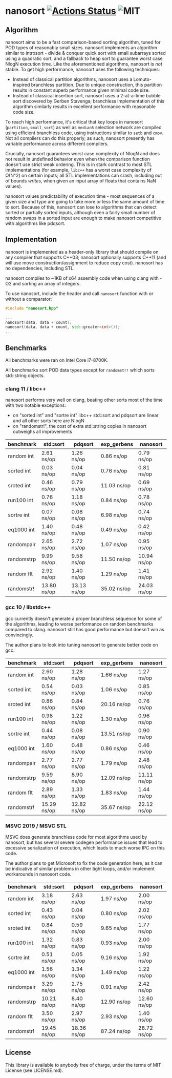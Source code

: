 # nanosort [![Actions Status](https://github.com/zeux/nanosort/workflows/build/badge.svg)](https://github.com/zeux/nanosort/actions) ![MIT](https://img.shields.io/badge/license-MIT-blue.svg)

## Algorithm

nanosort aims to be a fast comparison-based sorting algorithm, tuned for POD types of reasonably small sizes. nanosort implements an algorithm similar to introsort - divide & conquer quick sort with small subarrays sorted using a quadratic sort, and a fallback to heap sort to guarantee worst case NlogN execution time. Like the aforementioned algorithms, nanosort is *not* stable. To get high performance, nanosort uses the following techniques:

- Instead of classical partition algorithms, nanosort uses a Lomuto-inspired branchless partition. Due to unique construction, this partition results in constant superb performance given minimal code size.
- Instead of classical insertion sort, nanosort uses a 2-at-a-time bubble sort discovered by Gerben Stavenga; branchless implementation of this algorithm similarly results in excellent performance with reasonable code size.

To reach high performance, it's critical that key loops in nanosort (`partition`, `small_sort`) as well as `median5` selection network are compiled using efficient branchless code, using instructions similar to `setb` and `cmov`. Not all compilers can do this properly; as such, nanosort presently has variable performance across different compilers.

Crucially, nanosort guarantees worst case complexity of NlogN and does not result in undefined behavior even when the comparison function doesn't use strict weak ordering. This is in stark contrast to most STL implementations (for example, `libc++` has a worst case complexity of O(N^2) on certain inputs; all STL implementations can crash, including out of bounds *writes*, when given an input array of floats that contains NaN values).

nanosort values predictability of execution time - most sequences of a given size and type are going to take more or less the same amount of time to sort. Because of this, nanosort can lose to algorithms that can detect sorted or partially sorted inputs, although even a fairly small number of random swaps in a sorted input are enough to make nanosort competitive with algorithms like pdqsort.

## Implementation

nanosort is implemented as a header-only library that should compile on any compiler that supports C++03; nanosort optionally supports C++11 (and will use move construction/assignment to reduce copy cost). nanosort has no dependencies, including STL.

nanosort compiles to ~1KB of x64 assembly code when using clang with -O2 and sorting an array of integers.

To use nanosort, include the header and call `nanosort` function with or without a comparator:

```c++
#include "nanosort.hpp"

...
nanosort(data, data + count);
nanosort(data, data + count, std::greater<int>());
...
```

## Benchmarks

All benchmarks were ran on Intel Core i7-8700K.

All benchmarks sort POD data types except for `randomstr!` which sorts std::string objects.

### clang 11 / libc++

nanosort performs very well on clang, beating other sorts most of the time with two notable exceptions:

- on "sorted int" and "sortre int" libc++ std::sort and pdqsort are linear and all other sorts here are NlogN
- on "randomstr!", the cost of extra std::string copies in nanosort outweighs all improvements

benchmark  | std::sort  | pdqsort    | exp_gerbens | nanosort
-----------|------------|------------|-------------|----------
random int | 2.61 ns/op | 1.26 ns/op | 0.86 ns/op | 0.79 ns/op
sorted int | 0.03 ns/op | 0.04 ns/op | 0.76 ns/op | 0.81 ns/op
sroted int | 0.46 ns/op | 0.79 ns/op | 11.03 ns/op | 0.69 ns/op
run100 int | 0.76 ns/op | 1.18 ns/op | 0.84 ns/op | 0.78 ns/op
sortre int | 0.07 ns/op | 0.08 ns/op | 6.98 ns/op | 0.74 ns/op
eq1000 int | 1.40 ns/op | 0.48 ns/op | 0.49 ns/op | 0.42 ns/op
randompair | 2.65 ns/op | 2.72 ns/op | 1.07 ns/op | 0.95 ns/op
randomstrp | 9.99 ns/op | 9.58 ns/op | 11.50 ns/op | 10.94 ns/op
random flt | 2.92 ns/op | 1.40 ns/op | 1.29 ns/op | 1.41 ns/op
randomstr! | 13.80 ns/op | 13.13 ns/op | 35.02 ns/op | 24.03 ns/op

### gcc 10 / libstdc++

gcc currently doesn't generate a proper branchless sequence for some of the algorithms, leading to worse performance on random benchmarks compared to clang. nanosort still has good performance but doesn't win as convincingly.

The author plans to look into tuning nanosort to generate better code on gcc.

benchmark  | std::sort  | pdqsort    | exp_gerbens | nanosort
-----------|------------|------------|-------------|----------
random int | 2.60 ns/op | 1.28 ns/op | 1.66 ns/op | 1.27 ns/op
sorted int | 0.54 ns/op | 0.03 ns/op | 1.06 ns/op | 0.85 ns/op
sroted int | 0.86 ns/op | 0.84 ns/op | 20.16 ns/op | 0.76 ns/op
run100 int | 0.98 ns/op | 1.22 ns/op | 1.30 ns/op | 0.96 ns/op
sortre int | 0.44 ns/op | 0.08 ns/op | 13.51 ns/op | 0.90 ns/op
eq1000 int | 1.60 ns/op | 0.48 ns/op | 0.86 ns/op | 0.46 ns/op
randompair | 2.77 ns/op | 2.77 ns/op | 1.79 ns/op | 2.48 ns/op
randomstrp | 9.59 ns/op | 8.90 ns/op | 12.09 ns/op | 11.11 ns/op
random flt | 2.89 ns/op | 1.33 ns/op | 1.83 ns/op | 1.44 ns/op
randomstr! | 15.29 ns/op | 12.82 ns/op | 35.67 ns/op | 22.12 ns/op

### MSVC 2019 / MSVC STL

MSVC does generate branchless code for most algorithms used by nanosort, but has several severe codegen performance issues that lead to excessive serialization of execution, which leads to much worse IPC on this code.

The author plans to get Microsoft to fix the code generation here, as it can be indicative of similar problems in other tight loops, and/or implement workarounds in nanosort code.

benchmark  | std::sort  | pdqsort    | exp_gerbens | nanosort
-----------|------------|------------|-------------|----------
random int | 3.18 ns/op | 2.63 ns/op | 1.97 ns/op | 2.00 ns/op
sorted int | 0.43 ns/op | 0.04 ns/op | 0.80 ns/op | 2.02 ns/op
sroted int | 0.84 ns/op | 0.59 ns/op | 9.65 ns/op | 1.77 ns/op
run100 int | 1.32 ns/op | 0.83 ns/op | 0.93 ns/op | 2.00 ns/op
sortre int | 0.51 ns/op | 0.05 ns/op | 9.16 ns/op | 1.92 ns/op
eq1000 int | 1.56 ns/op | 1.34 ns/op | 1.49 ns/op | 1.22 ns/op
randompair | 3.29 ns/op | 2.75 ns/op | 0.91 ns/op | 2.42 ns/op
randomstrp | 10.21 ns/op | 8.40 ns/op | 12.90 ns/op | 12.60 ns/op
random flt | 3.50 ns/op | 2.97 ns/op | 2.93 ns/op | 1.40 ns/op
randomstr! | 19.45 ns/op | 18.36 ns/op | 87.24 ns/op | 28.72 ns/op

## License

This library is available to anybody free of charge, under the terms of MIT License (see LICENSE.md).
